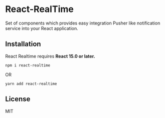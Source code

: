 # React-RealTime

Set of components which provides easy integration Pusher like notification service into your React application.


## Installation

React Realtime requires **React 15.0 or later.**

```
npm i react-realtime
```

OR

```
yarn add react-realtime
```

## License

MIT
